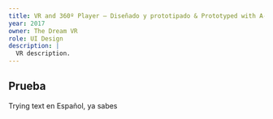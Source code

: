 ```yaml
---
title: VR and 360º Player – Diseñado y prototipado & Prototyped with A-Frame, WebVR framework in 360º <br> (Loading can be slow 😅 )
year: 2017
owner: The Dream VR
role: UI Design
description: |
  VR description.
---
```


## Prueba

Trying text en Español, ya sabes
